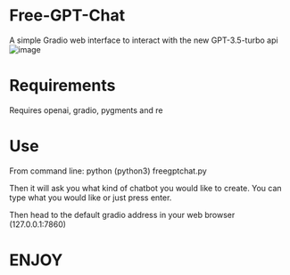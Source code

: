 # Free-GPT-Chat
A simple Gradio web interface to interact with the new GPT-3.5-turbo api
![image](https://user-images.githubusercontent.com/64171756/222860933-e5f6f6eb-56e4-4c8e-8b81-d3800067252d.png)

# Requirements
Requires openai, gradio, pygments and re

# Use
From command line: python (python3) freegptchat.py

Then it will ask you what kind of chatbot you would like to create. You can type what you would like or just press enter.

Then head to the default gradio address in your web browser (127.0.0.1:7860)

# ENJOY
